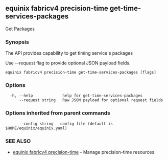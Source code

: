 ## equinix fabricv4 precision-time get-time-services-packages

Get Packages

### Synopsis

The API provides capability to get timing service's packages

Use --request flag to provide optional JSON payload fields.

```
equinix fabricv4 precision-time get-time-services-packages [flags]
```

### Options

```
  -h, --help             help for get-time-services-packages
      --request string   Raw JSON payload for optional request fields
```

### Options inherited from parent commands

```
      --config string   config file (default is $HOME/equinix/equinix.yaml)
```

### SEE ALSO

* [equinix fabricv4 precision-time](equinix_fabricv4_precision-time.md)	 - Manage precision-time resources

